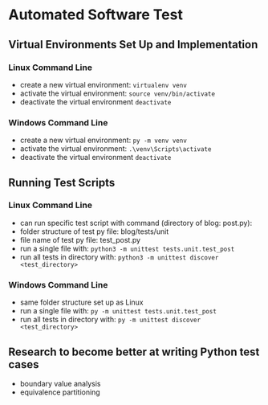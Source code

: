 # Automated Software Test

## Virtual Environments Set Up and Implementation
### Linux Command Line
- create a new virtual environment:
```virtualenv venv```
- activate the virtual environment:
```source venv/bin/activate```
- deactivate the virtual environment
```deactivate```

### Windows Command Line
- create a new virtual environment:
```py -m venv venv```
- activate the virtual environment:
```.\venv\Scripts\activate```
- deactivate the virtual environment
```deactivate```

## Running Test Scripts
### Linux Command Line
- can run specific test script with command (directory of blog: post.py):
- folder structure of test py file: blog/tests/unit
- file name of test py file: test_post.py
- run a single file with: ```python3 -m unittest tests.unit.test_post```
- run all tests in directory with: ```python3 -m unittest discover <test_directory>```

### Windows Command Line
- same folder structure set up as Linux
- run a single file with: ```py -m unittest tests.unit.test_post```
- run all tests in directory with: ```py -m unittest discover <test_directory>```

## Research to become better at writing Python test cases
- boundary value analysis
- equivalence partitioning
